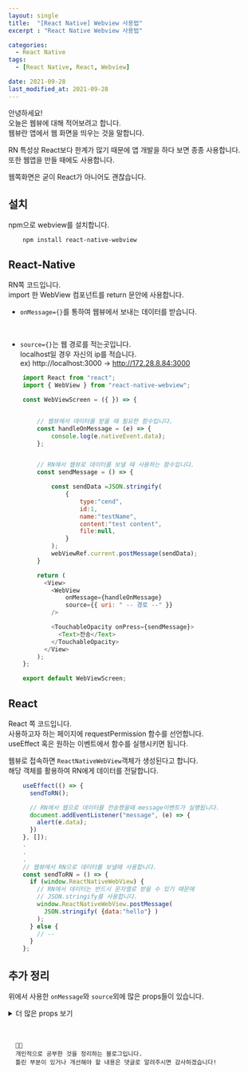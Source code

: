 ```yaml
---
layout: single
title:  "[React Native] Webview 사용법"
excerpt : "React Native Webview 사용법"

categories:
  - React Native 
tags: 
  - [React Native, React, Webview]

date: 2021-09-28
last_modified_at: 2021-09-28
---
```



안녕하세요!    
오늘은 웹뷰에 대해 적어보려고 합니다.           
웹뷰란 앱에서 웹 화면을 띄우는 것을 말합니다.      

RN 특성상 React보다 한계가 많기 때문에 앱 개발을 하다 보면 종종 사용합니다.      
또한 웹앱을 만들 때에도 사용합니다.      

웹쪽화면은 굳이 React가 아니어도 괜찮습니다.

## 설치
npm으로 webview를 설치합니다.     
```
    npm install react-native-webview
```

## React-Native
RN쪽 코드입니다.       
import 한 WebView 컴포넌트를 return 문안에 사용합니다.       


* `onMessage={}`를 통하여 웹뷰에서 보내는 데이터를 받습니다.     
<br />

* `source={}`는 웹 경로를 적는곳입니다.       
localhost일 경우 자신의 ip를 적습니다.       
ex) http://localhost:3000 -> http://172.28.8.84:3000       


```javascript
    import React from "react";
    import { WebView } from "react-native-webview";

    const WebViewScreen = ({ }) => {


        // 웹뷰에서 데이터를 받을 때 필요한 함수입니다. 
        const handleOnMessage = (e) => {
            console.log(e.nativeEvent.data);
        };


        // RN에서 웹뷰로 데이터를 보낼 때 사용하는 함수입니다. 
        const sendMessage = () => {

            const sendData =JSON.stringify(
                {   
                    type:"cend",
                    id:1,
                    name:"testName",
                    content:"test content",
                    file:null,
                }
            );
            webViewRef.current.postMessage(sendData);
        }

        return (
          <View>
            <WebView
                onMessage={handleOnMessage}
                source={{ uri: " -- 경로 --" }}
            />

            <TouchableOpacity onPress={sendMessage}>
              <Text>전송</Text>
            </TouchableOpacity>
          </View>
        );
    };

    export default WebViewScreen;
```

## React
React 쪽 코드입니다.      
사용하고자 하는 페이지에 requestPermission 함수를 선언합니다.      
useEffect 혹은 원하는 이벤트에서 함수를 실행시키면 됩니다.      

웹뷰로 접속하면 `ReactNativeWebView`객체가 생성된다고 합니다.      
해당 객체를 활용하여 RN에게 데이터를 전달합니다.      

```javascript
    useEffect(() => {
      sendToRN();

      // RN에서 웹으로 데이터를 전송했을때 message이벤트가 실행됩니다.
      document.addEventListener("message", (e) => {
        alert(e.data);
      })
    }, []);
    .
    .
    .
    // 웹뷰에서 RN으로 데이터를 보낼때 사용합니다.
    const sendToRN = () => {
      if (window.ReactNativeWebView) {
        // RN에서 데이터는 반드시 문자열로 받을 수 있기 때문에 
        // JSON.stringify를 사용합니다.
        window.ReactNativeWebView.postMessage(
          JSON.stringify( {data:"hello"} )
        );
      } else {
        // -- 
      }
    };
```


## 추가 정리

위에서 사용한 `onMessage`와 `source`외에 많은 props들이 있습니다.      
<details>
<summary>더 많은 props 보기</summary>

<div markdown="1">

##### source
보여주고자 하는 html 혹은 URI를 넣습니다      
<br />
URI
* uri -> 로드하고자 하는 uri를 넣습니다.
* method -> 원하는 Method를 넣습니다. 안드로이드의 경우 GET과 POST만 지원합니다.
* headers -> 원하는 header를 오브젝트 형식으로 넣습니다.
* body -> body 부분을 넣어야 하고 UTF-8이어야 합니다.
<br />

html

* html -> 로드하고자 하는 html 코드를 문자열로 넣습니다.
* baseUrl -> HTML의 상대 링크에 사용할 기본 URL입니다.


##### automaticallyAdjustContentInsets
콘텐츠 삽입을 조정할지 여부를 제어합니다.              
기본값은 true입니다.                

##### injectJavaScript
웹뷰로 전달되어 즉시 실행시키는 javascript를 문자열로 넣습니다.

##### injectedJavaScript
웹뷰가 로드될 때 javascript를 넣어줍니다.  

##### mediaPlaybackRequiresUserAction
비디오나 오디오가 시작 전 사용자가 탭 해야 하는지를 결정합니다.         
기본값은 true입니다.         

##### nativeConfig
웹뷰를 렌더링 하는데 사용되는 기본 구성 요소를 재정의합니다.         
오브젝트 형식이고 `component`, `props`, `viewManager` 키값을 가지고 있습니다.          

##### onError 
로드를 실패했을 때 호출하는 함수입니다.

##### onLoad 
로드가 완료되면 호출하는 함수입니다.

##### onLoadEnd 
로드가 성공하거나 실패 할 때 호출하는 함수입니다.

##### onLoadStart 
로드를 시작할 때 호출하는 함수입니다.

##### onMessage
웹뷰가 데이터를 보낼 때 호출하는 함수입니다.         
`postMessage`를 활용합니다.         
event.nativeEvent.data의 data는 반드시 문자열이어야 합니다.         

##### onNavigationStateChange
로딩이 시작되거나 끝날 때 호출하는 함수입니다.

##### originWhitelist
탐색을 허용할 목록입니다.
기본값은 `http://*`, `https://*`입니다.

##### renderError
렌더할 때 에러가 나면 호출하는 함수입니다.

##### scrollEnabled
스크롤 가능 여부를 결정합니다.
기본값은 true입니다.

##### javaScriptEnabled
웹뷰에서 javascript를 사용하게 합니다.
기본값은 true입니다.

##### scalesPageToFit
웹 콘텐츠가 view에 맞게 자동적으로 크기조정을 합니다.
기본값은 true입니다.


##### mixedContentMode
보안 출처가 다른 출처에서 콘텐츠를 로드할 수 있도록 합니다.
* never -> 보안 출처가 안전하지 않으면 로드가 안됩니다.
* always -> 모든 콘텐츠를 로드합니다.
* compatibility  -> 최신 웹 브라우저의 접근 방식과 호환되도록 시도합니다.  

이외에도 몇 가지 있으며 위 내용은 [여기](https://reactnative.dev/docs/0.61/webview)에 정리되어 있습니다. 
</div>
</details>

<br />
<br />     

```
  🤔🤔
  개인적으로 공부한 것을 정리하는 블로그입니다.
  틀린 부분이 있거나 개선해야 할 내용은 댓글로 알려주시면 감사하겠습니다!
```
